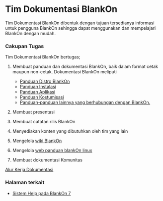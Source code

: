 # Tim Dokumentasi BlankOn

Tim Dokumentasi BlankOn dibentuk dengan tujuan tersedianya informasi untuk pengguna BlankOn sehingga dapat menggunakan dan mempelajari BlankOn dengan mudah.

### Cakupan Tugas

Tim Dokumentasi BlankOn bertugas;

1. Membuat panduan dan dokumentasi BlankOn, baik dalam format cetak maupun non-cetak. Dokumentasi BlankOn meliputi
      - [Panduan Distro BlankOn](Panduan/PanduanDistribusi)
      - [Panduan Instalasi](Panduan)
      - [Panduan Aplikasi](Panduan/PanduanAplikasi)
      - [Panduan Kostumisasi](Panduan)
      - [Panduan-panduan lainnya yang berhubungan dengan BlankOn.](/Panduan)

2. Membuat presentasi
3. Membuat catatan rilis BlankOn
4. Menyediakan konten yang dibutuhkan oleh tim yang lain
5. Mengelola [wiki BlankOn][wikiblankon]
6. Mengelola [web panduan blankOn linux][webpanduanboi]
7. Membuat dokumentasi Komunitas


[Alur Kerja Dokumentasi](/TimPengembang/Dokumentasi/AlurKerjaTimDokumentasi.md)

### Halaman terkait

- [Sistem Help pada BlankOn 7](/TimPengembang/Dokumentasi/Yelp.md)

[webpanduanboi]:(http://panduan.blankonlinux.or.id/)
[wikiblankon]:(https://blankon.github.io/wiki/)
